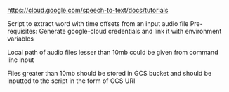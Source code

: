 https://cloud.google.com/speech-to-text/docs/tutorials

Script to extract word with time offsets from an input audio file
Pre-requisites: Generate google-cloud credentials and link it with environment variables

Local path of audio files lesser than 10mb could be given from command line input

Files greater than 10mb should be stored in GCS bucket and should be inputted to the script in the form of GCS URI